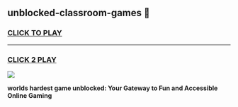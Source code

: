 
## unblocked-classroom-games 👋
<h3>
<a href="https://premium.freeplayer.one?title=unblocked-classroom-games&ref=14F">CLICK TO PLAY</a></h3>
<hr>

<h3>
<a href="https://premium.freeplayer.one?title=unblocked-classroom-games&ref=14F">CLICK 2 PLAY</a>
  
</h3>

<a href="https://premium.freeplayer.one?title=unblocked-classroom-games&ref=12F/"><img src="https://clearcache.store/games.png"></a>


**worlds hardest game unblocked: Your Gateway to Fun and Accessible Online Gaming**
